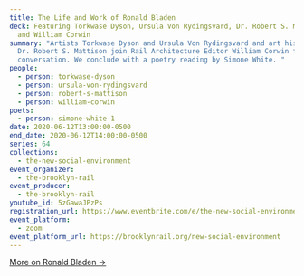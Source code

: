 ```yaml
---
title: The Life and Work of Ronald Bladen
deck: Featuring Torkwase Dyson, Ursula Von Rydingsvard, Dr. Robert S. Mattison,
  and William Corwin
summary: "Artists Torkwase Dyson and Ursula Von Rydingsvard and art historian
  Dr. Robert S. Mattison join Rail Architecture Editor William Corwin for a
  conversation. We conclude with a poetry reading by Simone White. "
people:
  - person: torkwase-dyson
  - person: ursula-von-rydingsvard
  - person: robert-s-mattison
  - person: william-corwin
poets:
  - person: simone-white-1
date: 2020-06-12T13:00:00-0500
end_date: 2020-06-12T14:00:00-0500
series: 64
collections:
  - the-new-social-environment
event_organizer:
  - the-brooklyn-rail
event_producer:
  - the-brooklyn-rail
youtube_id: 5zGawaJPzPs
registration_url: https://www.eventbrite.com/e/the-new-social-environment-64-the-life-and-work-of-ronald-bladen-tickets-108162553108
event_platform:
  - zoom
event_platform_url: https://brooklynrail.org/new-social-environment
---
```

[M﻿ore on Ronald Bladen →](https://ronaldbladenestate.com/)